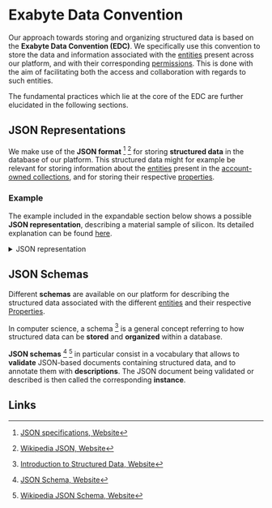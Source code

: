 # Exabyte Data Convention

Our approach towards storing and organizing structured data is based on the **Exabyte Data Convention (EDC)**. We specifically use this convention to store the data and information associated with the [entities](../entities-general/overview.md) present across our platform, and with their corresponding [permissions](../entities-general/permissions.md). This is done with the aim of facilitating both the access and collaboration with regards to such entities.

The fundamental practices which lie at the core of the EDC are further elucidated in the following sections. 

## JSON Representations

We make use of the **JSON format** [^1] [^2] for storing **structured data** in the database of our platform. This structured data might for example be relevant for storing information about the [entities](../entities-general/data.md) present in the [account-owned collections](../accounts/collections.md), and for storing their respective [properties](../properties/data/overview.md).

### Example

The example included in the expandable section below shows a possible **JSON representation**, describing a material sample of silicon. Its detailed explanation can be found [here](../materials/data.md).

<details markdown="1">
  <summary>
    JSON representation
  </summary> 

```json 
{!example/material.json!}
```
</details>

## JSON Schemas

Different **schemas** are available on our platform for describing the structured data associated with the different [entities](../entities-general/data.md) and their respective [Properties](../properties/data/overview.md).
 
In computer science, a schema [^3] is a general concept referring to how structured data can be **stored** and **organized** within a database. 

**JSON schemas** [^4] [^5] in particular consist in a vocabulary that allows to **validate** JSON-based documents containing structured data, and to annotate them with **descriptions**. The JSON document being validated or described is then called the corresponding **instance**.

## Links

[^1]: [JSON specifications, Website](https://www.json.org/)

[^2]: [Wikipedia JSON, Website](https://en.wikipedia.org/wiki/JSON)

[^3]: [Introduction to Structured Data, Website](https://developers.google.com/search/docs/guides/intro-structured-data)

[^4]: [JSON Schema, Website](http://json-schema.org/)

[^5]: [Wikipedia JSON Schema, Website](https://en.wikipedia.org/wiki/JSON#Schema_and_metadata)

